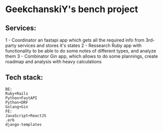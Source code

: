 # GeekchanskiY's bench project

## Services:
1 - Coordinator
an fastapi app which gets all the required info from 3rd-party services and 
stores it's states
2 - Ressearch 
Ruby app with functionality to be able to do some notes of different types, and analyze them
3 - Combinator
Gin app, which allows to do some plannings, create roadmap and analysis with heavy calculations


## Tech stack:
    BE:
    Ruby+Rails
    Python+FastAPI
    Python+DRF
    Golang+Gin
    FE:
    JavaScript+ReactJS
    .erb
    django-templates